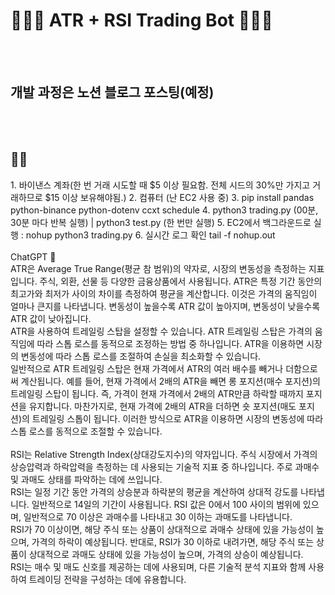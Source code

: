 <h1>🤑🤖🔥 ATR + RSI Trading Bot 🤑🤖🔥</h1>
<br/>
<br/>
<h2>개발 과정은 노션 블로그 포스팅(예정)</h2>
<br/>
<br/>
<h2>🧑‍💻</h2>
1. 바이낸스 계좌(한 번 거래 시도할 때 $5 이상 필요함. 전체 시드의 30%만 가지고 거래하므로 $15 이상 보유해야됨.)
2. 컴퓨터 (난 EC2 사용 중)
3. pip install pandas python-binance python-dotenv ccxt schedule
4. python3 trading.py (00분, 30분 마다 반복 실행) | python3 test.py (한 번만 실행)
5. EC2에서 백그라운드로 실행 : nohup python3 trading.py
6. 실시간 로그 확인 tail -f nohup.out
<br/>
<br/>
ChatGPT 🤖
<br/>
ATR은 Average True Range(평균 참 범위)의 약자로, 시장의 변동성을 측정하는 지표입니다. 주식, 외환, 선물 등 다양한 금융상품에서 사용됩니다. ATR은 특정 기간 동안의 최고가와 최저가 사이의 차이를 측정하여 평균을 계산합니다. 이것은 가격의 움직임이 얼마나 큰지를 나타냅니다. 변동성이 높을수록 ATR 값이 높아지며, 변동성이 낮을수록 ATR 값이 낮아집니다.
<br/>
ATR을 사용하여 트레일링 스탑을 설정할 수 있습니다. ATR 트레일링 스탑은 가격의 움직임에 따라 스톱 로스를 동적으로 조정하는 방법 중 하나입니다. ATR을 이용하면 시장의 변동성에 따라 스톱 로스를 조절하여 손실을 최소화할 수 있습니다.
<br/>
일반적으로 ATR 트레일링 스탑은 현재 가격에서 ATR의 여러 배수를 빼거나 더함으로써 계산됩니다. 예를 들어, 현재 가격에서 2배의 ATR을 빼면 롱 포지션(매수 포지션)의 트레일링 스탑이 됩니다. 즉, 가격이 현재 가격에서 2배의 ATR만큼 하락할 때까지 포지션을 유지합니다. 마찬가지로, 현재 가격에 2배의 ATR을 더하면 숏 포지션(매도 포지션)의 트레일링 스톱이 됩니다. 이러한 방식으로 ATR을 이용하면 시장의 변동성에 따라 스톱 로스를 동적으로 조절할 수 있습니다.
<br/>
<br/>
RSI는 Relative Strength Index(상대강도지수)의 약자입니다. 주식 시장에서 가격의 상승압력과 하락압력을 측정하는 데 사용되는 기술적 지표 중 하나입니다. 주로 과매수 및 과매도 상태를 파악하는 데에 쓰입니다.
<br/>
RSI는 일정 기간 동안 가격의 상승분과 하락분의 평균을 계산하여 상대적 강도를 나타냅니다. 일반적으로 14일의 기간이 사용됩니다. RSI 값은 0에서 100 사이의 범위에 있으며, 일반적으로 70 이상은 과매수를 나타내고 30 이하는 과매도를 나타냅니다. 
<br/>
RSI가 70 이상이면, 해당 주식 또는 상품이 상대적으로 과매수 상태에 있을 가능성이 높으며, 가격의 하락이 예상됩니다. 반대로, RSI가 30 이하로 내려가면, 해당 주식 또는 상품이 상대적으로 과매도 상태에 있을 가능성이 높으며, 가격의 상승이 예상됩니다.
<br/>
RSI는 매수 및 매도 신호를 제공하는 데에 사용되며, 다른 기술적 분석 지표와 함께 사용하여 트레이딩 전략을 구성하는 데에 유용합니다.